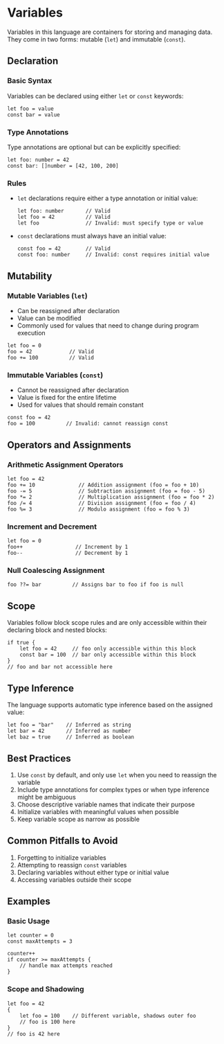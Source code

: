 # Variables

Variables in this language are containers for storing and managing data. They come in two forms: mutable (`let`) and immutable (`const`).

## Declaration

### Basic Syntax

Variables can be declared using either `let` or `const` keywords:

```
let foo = value
const bar = value
```

### Type Annotations

Type annotations are optional but can be explicitly specified:

```
let foo: number = 42
const bar: []number = [42, 100, 200]
```

### Rules

- `let` declarations require either a type annotation or initial value:

  ```
  let foo: number       // Valid
  let foo = 42          // Valid
  let foo               // Invalid: must specify type or value
  ```

- `const` declarations must always have an initial value:
  ```
  const foo = 42        // Valid
  const foo: number     // Invalid: const requires initial value
  ```

## Mutability

### Mutable Variables (`let`)

- Can be reassigned after declaration
- Value can be modified
- Commonly used for values that need to change during program execution

```
let foo = 0
foo = 42            // Valid
foo += 100          // Valid
```

### Immutable Variables (`const`)

- Cannot be reassigned after declaration
- Value is fixed for the entire lifetime
- Used for values that should remain constant

```
const foo = 42
foo = 100          // Invalid: cannot reassign const
```

## Operators and Assignments

### Arithmetic Assignment Operators

```
let foo = 42
foo += 10              // Addition assignment (foo = foo + 10)
foo -= 5               // Subtraction assignment (foo = foo - 5)
foo *= 2               // Multiplication assignment (foo = foo * 2)
foo /= 4               // Division assignment (foo = foo / 4)
foo %= 3               // Modulo assignment (foo = foo % 3)
```

### Increment and Decrement

```
let foo = 0
foo++                 // Increment by 1
foo--                 // Decrement by 1
```

### Null Coalescing Assignment

```
foo ??= bar          // Assigns bar to foo if foo is null
```

## Scope

Variables follow block scope rules and are only accessible within their declaring block and nested blocks:

```
if true {
    let foo = 42     // foo only accessible within this block
    const bar = 100  // bar only accessible within this block
}
// foo and bar not accessible here
```

## Type Inference

The language supports automatic type inference based on the assigned value:

```
let foo = "bar"    // Inferred as string
let bar = 42       // Inferred as number
let baz = true     // Inferred as boolean
```

## Best Practices

1. Use `const` by default, and only use `let` when you need to reassign the variable
2. Include type annotations for complex types or when type inference might be ambiguous
3. Choose descriptive variable names that indicate their purpose
4. Initialize variables with meaningful values when possible
5. Keep variable scope as narrow as possible

## Common Pitfalls to Avoid

1. Forgetting to initialize variables
2. Attempting to reassign `const` variables
3. Declaring variables without either type or initial value
4. Accessing variables outside their scope

## Examples

### Basic Usage

```
let counter = 0
const maxAttempts = 3

counter++
if counter >= maxAttempts {
    // handle max attempts reached
}
```

### Scope and Shadowing

```
let foo = 42
{
    let foo = 100    // Different variable, shadows outer foo
    // foo is 100 here
}
// foo is 42 here
```
